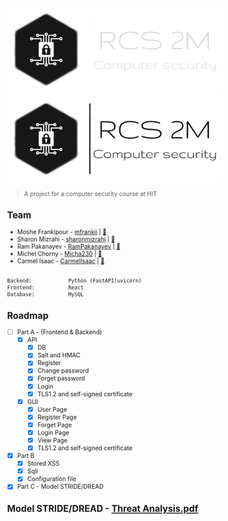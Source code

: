 <div align="center">
  <img src="./assets/logo-black.png#gh-dark-mode-only" alt="logo" />
  <img src="./assets/logo.png#gh-light-mode-only" alt="logo" />
</div>

> A project for a computer security course at HIT

## Team
- Moshe Frankipour - [mfrankii](https://github.com/mfrankii) | [:email:](mailto:000moshe000@gmail.com)
- Sharon Mizrahi - [sharonmizrahi](https://github.com/sharonmizrahi) | [:email:](mailto:sharomz96@gmail.com)
- Ram Pakanayev - [RamPakanayev](https://github.com/RamPakanayev) | [:email:](mailto:rampakanayev@gmail.com)
- Michel Chorny - [Micha230](https://github.com/Micha230) | [:email:](mailto:#)
- Carmel Isaac - [CarmelIsaac](https://github.com/CarmelIsaac) | [:email:](mailto:icarmel1811@gmail.com)

## 
```
Backend:            Python (FastAPI|uvicorn)
Frontend:           React
Database:           MySQL
```

<!-- ROADMAP -->
## Roadmap
- [ ] Part A - (Frontend & Backend)
  - [x] API
    - [x] DB
    - [x] Salt and HMAC
    - [x] Register
    - [x] Change password
    - [x] Forget password
    - [x] Login
    - [x] TLS1.2 and self-signed certificate
  - [x] GUI
    - [x] User Page
    - [x] Register Page
    - [x] Forget Page
    - [x] Login Page
    - [x] View Page
    - [x] TLS1.2 and self-signed certificate
- [x] Part B
  - [x] Stored XSS 
  - [x] Sqli  
  - [x] Configuration file   
- [x] Part C - Model STRIDE/DREAD

## Model STRIDE/DREAD - [Threat Analysis.pdf](./assets/Threat_Analysis.pdf)

